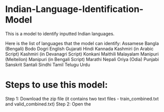 # Indian-Language-Identification-Model
This is a model to identify inputted Indian languages. 

Here is the list of languages that the model can identify:
Assamese
Bangla (Bengali)
Bodo
Dogri
English
Gujarati
Hindi
Kannada
Kashmiri (in Arabic Script)
Kashmiri (in Devanagri Script)
Konkani
Maithili
Malayalam
Manipuri (Meiteilon)
Manipuri (in Bengali Script)
Marathi
Nepali
Oriya (Odia)
Punjabi
Sanskrit
Santali
Sindhi
Tamil
Telugu
Urdu

# Steps to use this model:
Step 1: 
  Download the zip file (it contains two text files - train_combined.txt and valid_combined.txt)
Step 2:
  Open the 
